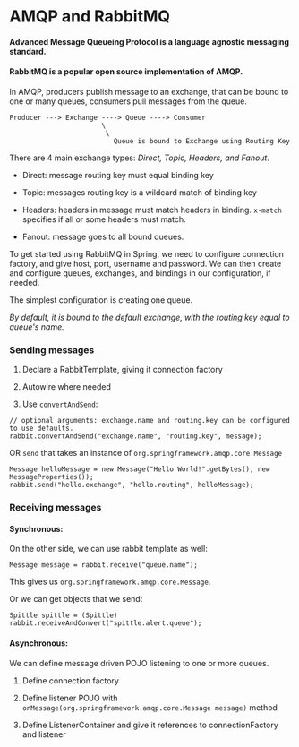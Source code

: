 # AMQP and RabbitMQ

#### Advanced Message Queueing Protocol is a language agnostic messaging standard.

#### RabbitMQ is a popular open source implementation of AMQP.

In AMQP, producers publish message to an exchange, that can be bound to one or many queues, consumers pull messages from the queue.


    Producer ---> Exchange ----> Queue ----> Consumer
                           \
                            \
                              Queue is bound to Exchange using Routing Key
                              

There are 4 main exchange types: *Direct, Topic, Headers, and Fanout*.

* Direct: message routing key must equal binding key

* Topic: messages routing key is a wildcard match of binding key

* Headers: headers in message must match headers in binding. `x-match` specifies if all or some headers must match.
 
* Fanout: message goes to all bound queues.

To get started using RabbitMQ in Spring, we need to configure connection factory, and give host, port, username and password.
We can then create and configure queues, exchanges, and bindings in our configuration, if needed.

The simplest configuration is creating one queue. 

*By default, it is bound to the default exchange, with the routing key equal to queue's name.*

### Sending messages

1) Declare a RabbitTemplate, giving it connection factory

2) Autowire where needed

3) Use `convertAndSend`:

```
// optional arguments: exchange.name and routing.key can be configured to use defaults.
rabbit.convertAndSend("exchange.name", "routing.key", message); 
```
OR `send` that takes an instance of `org.springframework.amqp.core.Message`

```
Message helloMessage = new Message("Hello World!".getBytes(), new MessageProperties());
rabbit.send("hello.exchange", "hello.routing", helloMessage);
```

### Receiving messages

#### Synchronous:

On the other side, we can use rabbit template as well:

```
Message message = rabbit.receive("queue.name");
```
This gives us `org.springframework.amqp.core.Message`.

Or we can get objects that we send: 
```
Spittle spittle = (Spittle) rabbit.receiveAndConvert("spittle.alert.queue");
```

#### Asynchronous:

We can define message driven POJO listening to one or more queues.

1) Define connection factory

2) Define listener POJO with `onMessage(org.springframework.amqp.core.Message message)` method

3) Define ListenerContainer and give it references to connectionFactory and listener



